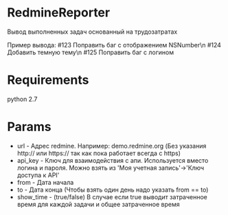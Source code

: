 # RedmineReporter

Вывод выполненных задач основанный на трудозатратах

Пример вывода:
#123 Поправить баг с отображением NSNumber\n
#124 Добавить темную тему\n
#125 Поправить баг с логином

# Requirements

python 2.7

# Params

+ url - Адрес redmine. Например: demo.redmine.org (Без указания http:// или https:// так как пока работает всегда с https)
+ api_key - Ключ для взаимодействия с апи. Используется вместо логина и пароля. Можно взять из 'Моя учетная запись'->'Ключ доступа к API'
+ from - Дата начала
+ to - Дата конца (Чтобы взять один день надо указать from == to)
+ show_time - (true/false) В случае если true выводит затраченное время для каждой задачи и общее затраченное время 
